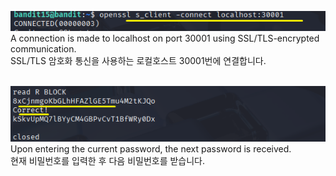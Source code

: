 ![image break](/Pictur/Level15/bandit1.png) <br>
A connection is made to localhost on port 30001 using SSL/TLS-encrypted communication.<br>
SSL/TLS 암호화 통신을 사용하는 로컬호스트 30001번에 연결합니다.<br>
<br>


![image break](/Pictur/Level15/bandit2.png) <br>
Upon entering the current password, the next password is received.<br>
현재 비밀번호를 입력한 후 다음 비밀번호를 받습니다. 
